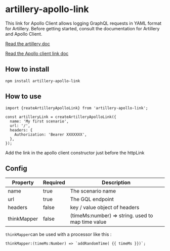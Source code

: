 # artillery-apollo-link

This link for Apollo Client allows logging GraphQL requests in YAML format for Artillery.
Before getting started, consult the documentation for Artillery and Apollo Client.

[Read the artillery doc](https://www.artillery.io/docs)

[Read the Apollo client link doc](https://www.apollographql.com/docs/react/api/link/introduction/)

## How to install

`npm install artillery-apollo-link`

## How to use

```
import {reateArtilleryApolloLink} from 'artillery-apollo-link';

const artilleryLink = createArtilleryApolloLink({
  name: 'My first scenario',
  url: '/',
  headers: {
    Authorization: 'Bearer XXXXXXX',
  },
});
```

Add the link in the apollo client constructor just before the httpLink

## Config

| Property    | Required | Description                                       |
| ----------- | -------- | ------------------------------------------------- |
| name        | true     | The scenario name                                 |
| url         | true     | The GQL endpoint                                  |
| headers     | false    | key / value object of headers                     |
| thinkMapper | false    | (timeMs:number) => string. used to map time value |

`thinkMapper`can be used with a processor like this :

```
thinkMapper:(timeMs:Number) => `addRandomTime( {{ timeMs }})`;
```
